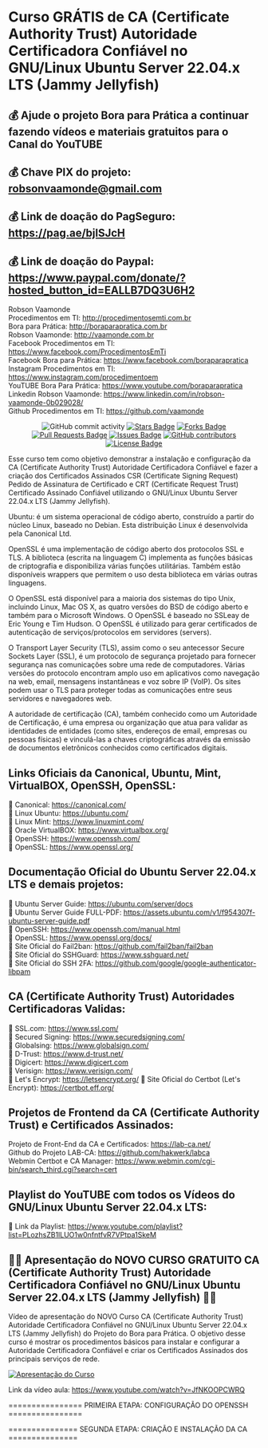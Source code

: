 # Curso GRÁTIS de CA (Certificate Authority Trust) Autoridade Certificadora Confiável no GNU/Linux Ubuntu Server 22.04.x LTS (Jammy Jellyfish)

## 💰 Ajude o projeto Bora para Prática a continuar fazendo vídeos e materiais gratuitos para o Canal do YouTUBE
## 💰 Chave PIX do projeto: robsonvaamonde@gmail.com
## 💰 Link de doação do PagSeguro: https://pag.ae/bjlSJcH
## 💰 Link de doação do Paypal: https://www.paypal.com/donate/?hosted_button_id=EALLB7DQ3U6H2

Robson Vaamonde<br>
Procedimentos em TI: http://procedimentosemti.com.br<br>
Bora para Prática: http://boraparapratica.com.br<br>
Robson Vaamonde: http://vaamonde.com.br<br>
Facebook Procedimentos em TI: https://www.facebook.com/ProcedimentosEmTi<br>
Facebook Bora para Prática: https://www.facebook.com/boraparapratica<br>
Instagram Procedimentos em TI: https://www.instagram.com/procedimentoem<br>
YouTUBE Bora Para Prática: https://www.youtube.com/boraparapratica<br>
Linkedin Robson Vaamonde: https://www.linkedin.com/in/robson-vaamonde-0b029028/<br>
Github Procedimentos em TI: https://github.com/vaamonde<br>

<div align="center">
<img alt="GitHub commit activity" src="https://img.shields.io/github/commit-activity/y/vaamonde/ca-certificates?style=plastic">
<a href="https://github.com/vaamonde/ca-certificates/stargazers"><img src="https://img.shields.io/github/stars/vaamonde/ca-certificates" alt="Stars Badge"/></a>
<a href="https://github.com/vaamonde/ca-certificates/network/members"><img src="https://img.shields.io/github/forks/vaamonde/ca-certificates" alt="Forks Badge"/></a>
<a href="https://github.com/vaamonde/ca-certificates/pulls"><img src="https://img.shields.io/github/issues-pr/vaamonde/ca-certificates" alt="Pull Requests Badge"/></a>
<a href="https://github.com/vaamonde/ca-certificates/issues"><img src="https://img.shields.io/github/issues/vaamonde/ca-certificates" alt="Issues Badge"/></a>
<a href="https://github.com/vaamonde/ca-certificates/graphs/contributors"><img alt="GitHub contributors" src="https://img.shields.io/github/contributors/vaamonde/ca-certificates?color=2b9348"></a>
<a href="https://github.com/vaamonde/ca-certificates/blob/master/LICENSE"><img src="https://img.shields.io/github/license/vaamonde/ca-certificates?color=2b9348" alt="License Badge"/></a>
</div>

Esse curso tem como objetivo demonstrar a instalação e configuração da CA (Certificate Authority Trust) Autoridade Certificadora Confiável e fazer a criação dos Certificados Assinados CSR (Certificate Signing Request) Pedido de Assinatura de Certificado e CRT (Certificate Request Trust) Certificado Assinado Confiável utilizando o GNU/Linux Ubuntu Server 22.04.x LTS (Jammy Jellyfish).

Ubuntu: é um sistema operacional de código aberto, construído a partir do núcleo Linux, baseado no Debian. Esta distribuição Linux é desenvolvida pela Canonical Ltd.

OpenSSL é uma implementação de código aberto dos protocolos SSL e TLS. A biblioteca (escrita na linguagem C) implementa as funções básicas de criptografia e disponibiliza várias funções utilitárias. Também estão disponíveis wrappers que permitem o uso desta biblioteca em várias outras linguagens. 

O OpenSSL está disponível para a maioria dos sistemas do tipo Unix, incluindo Linux, Mac OS X, as quatro versões do BSD de código aberto e também para o Microsoft Windows. O OpenSSL é baseado no SSLeay de Eric Young e Tim Hudson. O OpenSSL é utilizado para gerar certificados de autenticação de serviços/protocolos em servidores (servers).

O Transport Layer Security (TLS), assim como o seu antecessor Secure Sockets Layer (SSL), é um protocolo de segurança projetado para fornecer segurança nas comunicações sobre uma rede de computadores. Várias versões do protocolo encontram amplo uso em aplicativos como navegação na web, email, mensagens instantâneas e voz sobre IP (VoIP). Os sites podem usar o TLS para proteger todas as comunicações entre seus servidores e navegadores web.

A autoridade de certificação (CA), também conhecido como um Autoridade de Certificação, é uma empresa ou organização que atua para validar as identidades de entidades (como sites, endereços de email, empresas ou pessoas físicas) e vinculá-las a chaves criptográficas através da emissão de documentos eletrônicos conhecidos como certificados digitais.

## **Links Oficiais da Canonical, Ubuntu, Mint, VirtualBOX, OpenSSH, OpenSSL:**
🔴 Canonical: https://canonical.com/<br>
🔴 Linux Ubuntu: https://ubuntu.com/<br>
🔴 Linux Mint: https://www.linuxmint.com/<br>
🔴 Oracle VirtualBOX: https://www.virtualbox.org/<br>
🔴 OpenSSH: https://www.openssh.com/<br>
🔴 OpenSSL: https://www.openssl.org/

## **Documentação Oficial do Ubuntu Server 22.04.x LTS e demais projetos:**
🔴 Ubuntu Server Guide: https://ubuntu.com/server/docs<br>
🔴 Ubuntu Server Guide FULL-PDF: https://assets.ubuntu.com/v1/f954307f-ubuntu-server-guide.pdf<br>
🔴 OpenSSH: https://www.openssh.com/manual.html<br>
🔴 OpenSSL: https://www.openssl.org/docs/<br>
🔴 Site Oficial do Fail2ban: https://github.com/fail2ban/fail2ban<br>
🔴 Site Oficial do SSHGuard: https://www.sshguard.net/<br>
🔴 Site Oficial do SSH 2FA: https://github.com/google/google-authenticator-libpam

## **CA (Certificate Authority Trust) Autoridades Certificadoras Validas:**
🔴 SSL.com: https://www.ssl.com/<br>
🔴 Secured Signing: https://www.securedsigning.com/<br>
🔴 Globalsing: https://www.globalsign.com/<br>
🔴 D-Trust: https://www.d-trust.net/<br>
🔴 Digicert: https://www.digicert.com<br>
🔴 Verisign: https://www.verisign.com/<br>
🔴 Let's Encrypt: https://letsencrypt.org/
🔴 Site Oficial do Certbot (Let's Encrypt): https://certbot.eff.org/

## **Projetos de Frontend da CA (Certificate Authority Trust) e Certificados Assinados:**
Projeto de Front-End da CA e Certificados: https://lab-ca.net/<br>
Github do Projeto LAB-CA: https://github.com/hakwerk/labca<br>
Webmin Certbot e CA Manager: https://www.webmin.com/cgi-bin/search_third.cgi?search=cert

## **Playlist do YouTUBE com todos os Vídeos do GNU/Linux Ubuntu Server 22.04.x LTS:**
🔴 Link da Playlist: https://www.youtube.com/playlist?list=PLozhsZB1lLUO1w0nfntfvR7VPtpa1SkeM

## **🤩🤩 Apresentação do NOVO CURSO GRATUITO CA (Certificate Authority Trust) Autoridade Certificadora Confiável no GNU/Linux Ubuntu Server 22.04.x LTS (Jammy Jellyfish) 🤩🤩**

Vídeo de apresentação do NOVO Curso CA (Certificate Authority Trust) Autoridade Certificadora Confiável no GNU/Linux Ubuntu Server 22.04.x LTS (Jammy Jellyfish) do Projeto do Bora para Prática. O objetivo desse curso é mostrar os procedimentos básicos para instalar e configurar a Autoridade Certificadora Confiável e criar os Certificados Assinados dos principais serviços de rede.

[![Apresentação do Curso](http://img.youtube.com/vi/JfNKOOPCWRQ/0.jpg)](https://www.youtube.com/watch?v=JfNKOOPCWRQ "Apresentação do Curso")

Link da vídeo aula: https://www.youtube.com/watch?v=JfNKOOPCWRQ

================ PRIMEIRA ETAPA: CONFIGURAÇÃO DO OPENSSH ================


=============== SEGUNDA ETAPA: CRIAÇÃO E INSTALAÇÃO DA CA ===============